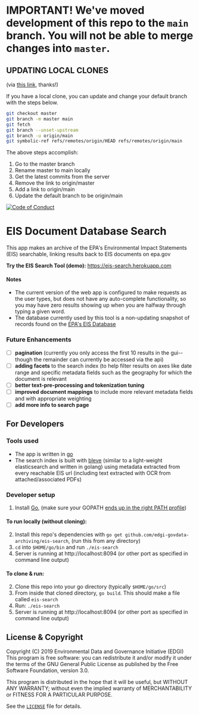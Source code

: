 # **IMPORTANT! We've moved development of this repo to the `main` branch. You will not be able to merge changes into `master`.**

## **UPDATING LOCAL CLONES**

(via [this link](https://www.hanselman.com/blog/EasilyRenameYourGitDefaultBranchFromMasterToMain.aspx), thanks!)

If you have a local clone, you can update and change your default branch with the steps below.

```sh
git checkout master
git branch -m master main
git fetch
git branch --unset-upstream
git branch -u origin/main
git symbolic-ref refs/remotes/origin/HEAD refs/remotes/origin/main
```

The above steps accomplish:

1. Go to the master branch
2. Rename master to main locally
3. Get the latest commits from the server
4. Remove the link to origin/master
5. Add a link to origin/main
6. Update the default branch to be origin/main

[![Code of Conduct](https://img.shields.io/badge/%E2%9D%A4-code%20of%20conduct-blue.svg?style=flat)](https://github.com/edgi-govdata-archiving/overview/blob/master/CONDUCT.md)

# EIS Document Database Search

This app makes an archive of the EPA's Environmental Impact Statements (EIS) searchable, linking results back to EIS documents on epa.gov

**Try the EIS Search Tool (demo):** https://eis-search.herokuapp.com

#### Notes

* The current version of the web app is configured to make requests as the user types, but does not have any auto-complete functionality, so you may have zero results showing up when you are halfway through typing a given word.
* The database currently used by this tool is a non-updating snapshot of records found on the [EPA's EIS Database](https://cdxnodengn.epa.gov/cdx-enepa-public/action/eis/search)

### Future Enhancements

- [ ] **pagination** (currently you only access the first 10 results in the gui--though the remainder can currently be accessed via the api)
- [ ] **adding facets** to the search index (to help filter results on axes like date range and specific metadata fields such as the geography for which the document is relevant
- [ ] **better text-pre-processing and tokenization tuning**
- [ ] **improved document mappings** to include more relevant metadata fields and with appropriate weighting
- [ ] **add more info to search page**

## For Developers

### Tools used
* The app is written in [go](https://golang.org/)
* The search index is built with [bleve](https://github.com/blevesearch/bleve) (similar to a light-weight elasticsearch and written in golang) using metadata extracted from every reachable EIS url (including text extracted with OCR from attached/associated PDFs)

### Developer setup
1. Install [Go](https://golang.org/dl/), (make sure your GOPATH [ends up in the right PATH profile](https://github.com/alco/gostart#1-how-do-i-start-writing-go-code))

#### To run locally (without cloning):

2. Install this repo's dependencies with `go get github.com/edgi-govdata-archiving/eis-search`, (run this from any directory)
3. `cd` into `$HOME/go/bin` and run `./eis-search`
4. Server is running at http://localhost:8094 (or other port as specified in command line output)

#### To clone & run:

2. Clone this repo into your go directory (typically `$HOME/go/src`)
3. From inside that cloned directory, `go build`. This should make a file called `eis-search`
4. Run: `./eis-search`
5. Server is running at http://localhost:8094 (or other port as specified in command line output)

## License & Copyright

Copyright (C) 2019 Environmental Data and Governance Initiative (EDGI)
This program is free software: you can redistribute it and/or modify it under the terms of the GNU General Public License as published by the Free Software Foundation, version 3.0.

This program is distributed in the hope that it will be useful, but WITHOUT ANY WARRANTY; without even the implied warranty of MERCHANTABILITY or FITNESS FOR A PARTICULAR PURPOSE.

See the [`LICENSE`](/LICENSE) file for details.
